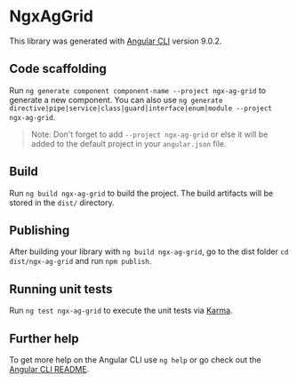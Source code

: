 # NgxAgGrid

This library was generated with [Angular CLI](https://github.com/angular/angular-cli) version 9.0.2.

## Code scaffolding

Run `ng generate component component-name --project ngx-ag-grid` to generate a new component. You can also use `ng generate directive|pipe|service|class|guard|interface|enum|module --project ngx-ag-grid`.

> Note: Don't forget to add `--project ngx-ag-grid` or else it will be added to the default project in your `angular.json` file.

## Build

Run `ng build ngx-ag-grid` to build the project. The build artifacts will be stored in the `dist/` directory.

## Publishing

After building your library with `ng build ngx-ag-grid`, go to the dist folder `cd dist/ngx-ag-grid` and run `npm publish`.

## Running unit tests

Run `ng test ngx-ag-grid` to execute the unit tests via [Karma](https://karma-runner.github.io).

## Further help

To get more help on the Angular CLI use `ng help` or go check out the [Angular CLI README](https://github.com/angular/angular-cli/blob/master/README.md).
